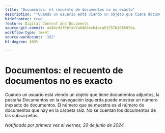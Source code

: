 ```yaml
---
title: "Documentos: el recuento de documentos no es exacto"
description: '"Cuando un usuario está viendo un objeto que tiene documentos adjuntos, la pestaña Documentos en la navegación izquierda puede mostrar un número inexacto de documentos. El número que se muestra es el número de documentos que hay en la carpeta raíz. No se cuentan los documentos de las subcarpetas".'
hidefromtoc: true
feature: Digital Content and Documents
source-git-commit: ad46cd2f9bfab7a64684cb4aca03257b2065d56a
workflow-type: tm+mt
source-wordcount: '102'
ht-degree: 100%

---
```



# Documentos: el recuento de documentos no es exacto

Cuando un usuario está viendo un objeto que tiene documentos adjuntos, la pestaña Documentos en la navegación izquierda puede mostrar un número inexacto de documentos. El número que se muestra es el número de documentos que hay en la carpeta raíz. No se cuentan los documentos de las subcarpetas.

_Notificado por primera vez el viernes, 20 de junio de 2024._
